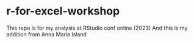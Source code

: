 # r-for-excel-workshop

This repo is for my analysis at RStudio conf online (2023)
And this is my addition from Anna Maria Island